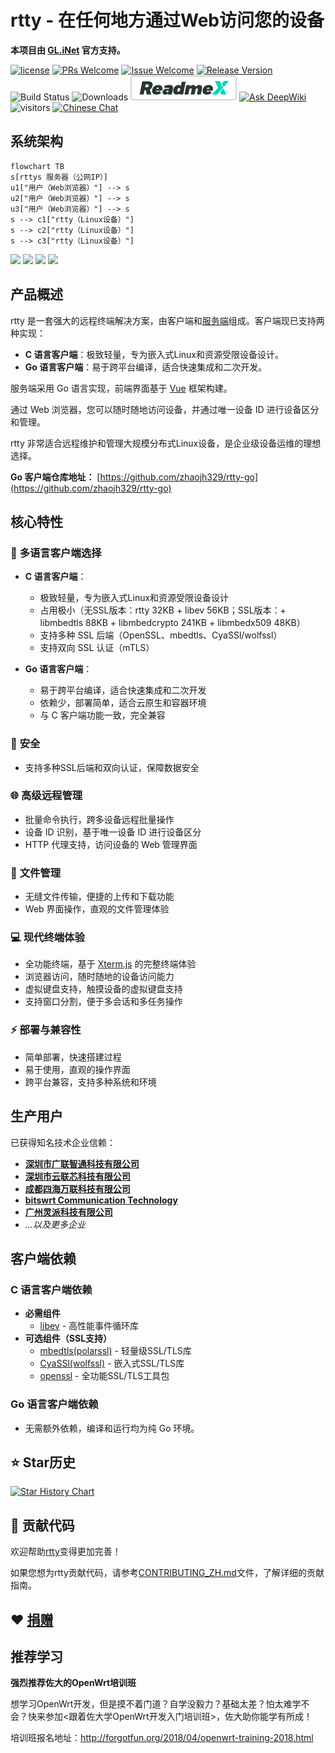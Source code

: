 # rtty - 在任何地方通过Web访问您的设备

**本项目由 [GL.iNet](https://www.gl-inet.com) 官方支持。**

[1]: https://img.shields.io/badge/开源协议-MIT-brightgreen.svg?style=plastic
[2]: /LICENSE
[3]: https://img.shields.io/badge/提交代码-欢迎-brightgreen.svg?style=plastic
[4]: https://github.com/zhaojh329/rtty/pulls
[5]: https://img.shields.io/badge/提问-欢迎-brightgreen.svg?style=plastic
[6]: https://github.com/zhaojh329/rtty/issues/new
[7]: https://img.shields.io/badge/发布版本-9.0.2-blue.svg?style=plastic
[8]: https://github.com/zhaojh329/rtty/releases
[9]: https://github.com/zhaojh329/rtty/workflows/build/badge.svg
[10]: https://raw.githubusercontent.com/CodePhiliaX/resource-trusteeship/main/readmex.svg
[11]: https://readmex.com/zhaojh329/rtty
[12]: https://deepwiki.com/badge.svg
[13]: https://deepwiki.com/zhaojh329/rtty
[14]: https://img.shields.io/badge/技术交流群-点击加入：153530783-brightgreen.svg
[15]: https://jq.qq.com/?_wv=1027&k=5PKxbTV
[16]: https://img.shields.io/github/downloads/zhaojh329/rtty/total

[![license][1]][2]
[![PRs Welcome][3]][4]
[![Issue Welcome][5]][6]
[![Release Version][7]][8]
![Build Status][9]
![Downloads][16]
[![ReadmeX][10]][11]
[![Ask DeepWiki][12]][13]
![visitors](https://visitor-badge.laobi.icu/badge?page_id=zhaojh329.rtty)
[![Chinese Chat][14]][15]

[Xterm.js]: https://github.com/xtermjs/xterm.js
[libev]: http://software.schmorp.de/pkg/libev.html
[openssl]: https://github.com/openssl/openssl
[mbedtls(polarssl)]: https://github.com/ARMmbed/mbedtls
[CyaSSl(wolfssl)]: https://github.com/wolfSSL/wolfssl
[vue]: https://github.com/vuejs/vue
[服务端]: https://github.com/zhaojh329/rttys

## 系统架构

```mermaid
flowchart TB
s[rttys 服务器（公网IP）]
u1["用户（Web浏览器）"] --> s
u2["用户（Web浏览器）"] --> s
u3["用户（Web浏览器）"] --> s
s --> c1["rtty（Linux设备）"]
s --> c2["rtty（Linux设备）"]
s --> c3["rtty（Linux设备）"]
```

![](/img/terminal.gif)
![](/img/file.gif)
![](/img/web.gif)
![](/img/virtual-keyboard.jpg)

## 产品概述

rtty 是一套强大的远程终端解决方案，由客户端和[服务端]组成。客户端现已支持两种实现：

- **C 语言客户端**：极致轻量，专为嵌入式Linux和资源受限设备设计。
- **Go 语言客户端**：易于跨平台编译，适合快速集成和二次开发。

服务端采用 Go 语言实现，前端界面基于 [Vue] 框架构建。

通过 Web 浏览器，您可以随时随地访问设备，并通过唯一设备 ID 进行设备区分和管理。

rtty 非常适合远程维护和管理大规模分布式Linux设备，是企业级设备运维的理想选择。

**Go 客户端仓库地址：** [https://github.com/zhaojh329/rtty-go](https://github.com/zhaojh329/rtty-go)


## 核心特性

### 🚀 **多语言客户端选择**
- **C 语言客户端**：
  - 极致轻量，专为嵌入式Linux和资源受限设备设计
  - 占用极小（无SSL版本：rtty 32KB + libev 56KB；SSL版本：+ libmbedtls 88KB + libmbedcrypto 241KB + libmbedx509 48KB）
  - 支持多种 SSL 后端（OpenSSL、mbedtls、CyaSSl/wolfssl）
  - 支持双向 SSL 认证（mTLS）

- **Go 语言客户端**：
  - 易于跨平台编译，适合快速集成和二次开发
  - 依赖少，部署简单，适合云原生和容器环境
  - 与 C 客户端功能一致，完全兼容

### 🔐 **安全**
- 支持多种SSL后端和双向认证，保障数据安全

### 🌐 **高级远程管理**
- 批量命令执行，跨多设备远程批量操作
- 设备 ID 识别，基于唯一设备 ID 进行设备区分
- HTTP 代理支持，访问设备的 Web 管理界面

### 📁 **文件管理**
- 无缝文件传输，便捷的上传和下载功能
- Web 界面操作，直观的文件管理体验

### 💻 **现代终端体验**
- 全功能终端，基于 [Xterm.js] 的完整终端体验
- 浏览器访问，随时随地的设备访问能力
- 虚拟键盘支持，触摸设备的虚拟键盘支持
- 支持窗口分割，便于多会话和多任务操作

### ⚡ **部署与兼容性**
- 简单部署，快速搭建过程
- 易于使用，直观的操作界面
- 跨平台兼容，支持多种系统和环境

## 生产用户

已获得知名技术企业信赖：

- **[深圳市广联智通科技有限公司](https://www.gl-inet.com/)**
- **[深圳市云联芯科技有限公司](http://www.iyunlink.com/)**
- **[成都四海万联科技有限公司](https://www.oneiotworld.com/)**
- **[bitswrt Communication Technology](http://bitswrt.com/)**
- **[广州灵派科技有限公司](https://linkpi.cn/)**
- *...以及更多企业*


## 客户端依赖

### C 语言客户端依赖
- **必需组件**
  - [libev] - 高性能事件循环库
- **可选组件（SSL支持）**
  - [mbedtls(polarssl)] - 轻量级SSL/TLS库
  - [CyaSSl(wolfssl)] - 嵌入式SSL/TLS库
  - [openssl] - 全功能SSL/TLS工具包

### Go 语言客户端依赖
- 无需额外依赖，编译和运行均为纯 Go 环境。

## ⭐ Star历史

[![Star History Chart](https://api.star-history.com/svg?repos=zhaojh329/rtty&type=Date)](https://www.star-history.com/#zhaojh329/rtty&Date)

## 🤝 贡献代码

欢迎帮助[rtty](https://github.com/zhaojh329/rtty)变得更加完善！

如果您想为rtty贡献代码，请参考[CONTRIBUTING_ZH.md](/CONTRIBUTING_ZH.md)文件，了解详细的贡献指南。

## ❤️ [捐赠](https://zhaojh329.github.io/zhaojh329/)

## 推荐学习

**强烈推荐佐大的OpenWrt培训班**

想学习OpenWrt开发，但是摸不着门道？自学没毅力？基础太差？怕太难学不会？快来参加<跟着佐大学OpenWrt开发入门培训班>，佐大助你能学有所成！

培训班报名地址：http://forgotfun.org/2018/04/openwrt-training-2018.html

